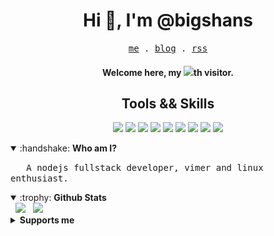 <h1 align="center">Hi 👋, I'm @bigshans</h1>
<p align="center">
  <samp>
    <a href="https://github.com/bigshans">me</a> .
    <a href="https://blog.bigshans.me/">blog</a> .
    <a href="https://bigshans.github.io/index.xml">rss</a>
  </samp>
</p>
<h4 align="center">
  Welcome here, my <img src="https://count.getloli.com/get/@:bigshans" />th visitor.
</h4>

<h2 align="center">Tools && Skills</h2>
<p align="center">
  <img src="https://img.shields.io/badge/vim-%23019733.svg?&style=for-the-badge&logo=vim&logoColor=white" />
  <img src="https://img.shields.io/badge/javascript-%23F7DF1E.svg?&style=for-the-badge&logo=javascript&logoColor=black" />
  <img src="https://img.shields.io/badge/typescript-%233178C6.svg?&style=for-the-badge&logo=typescript&logoColor=white" />
  <img src="https://img.shields.io/badge/python-%233776AB.svg?&style=for-the-badge&logo=python&logoColor=white" />
  <img src="https://img.shields.io/badge/vue.js-%234FC08D.svg?&style=for-the-badge&logo=vue.js&logoColor=white" />
  <img src="https://img.shields.io/badge/firefox-%23FF7139.svg?&style=for-the-badge&logo=firefox&logoColor=white" />
  <img src="https://img.shields.io/badge/arch%20linux-%231793D1.svg?&style=for-the-badge&logo=arch%20linux&logoColor=white" />
  <img src="https://img.shields.io/badge/express-%23000000.svg?&style=for-the-badge&logo=express&logoColor=white" />
  <img src="https://img.shields.io/badge/hugo-%23FF4088.svg?&style=for-the-badge&logo=hugo&logoColor=white" />
</p>


<details open>
  <summary>:handshake: <b>Who am I?</b></summary>
  <p pading-left="1px">
  <samp>
    &nbsp;&nbsp; A nodejs fullstack developer, vimer and linux enthusiast.
  </samp>
  </p>

</details>

<details open>
<summary>:trophy: <b>Github Stats</b></summary>
&nbsp;&nbsp;<img src="https://github-readme-stats-fpkkcvtjl-bigshans.vercel.app/api?username=bigshans&show_icons=true&theme=react&border_color=61dafb&hide_border=true" />
&nbsp;&nbsp;<img src="https://github-profile-trophy.vercel.app/?username=bigshans">
</details>
<details>
  <summary><b>Supports me</b></summary>
  <p align="center">
    <a href="https://afdian.net/a/bigshans" ><img width="300" src="./imgs/afdian.jpg" /></a>
  </p>
</details>

